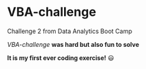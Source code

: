 # VBA-challenge

Challenge 2 from Data Analytics Boot Camp

*VBA-challenge* **was hard but also fun to solve**

**It is my first ever coding exercise!** :smiley:

